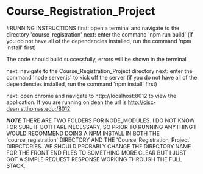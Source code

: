 # Course_Registration_Project

#RUNNING INSTRUCTIONS
first: open a terminal and navigate to the directory 'course_registration'
next: enter the command 'npm run build' (if you do not have all of the dependencies installed,
        run the command 'npm install' first)

The code should build successfully, errors will be shown in the terminal

next: navigate to the Course_Registration_Project directory
next: enter the command 'node server.js' to kick off the server (if you do not have all of the dependencies installed, run the command 'npm install' first)

next: open chrome and navigate to http://localhost:8012 to view the application. If you are running on dean the url is http://cisc-dean.stthomas.edu:/8012

***NOTE***
    THERE ARE TWO FOLDERS FOR NODE_MODULES. I DO NOT KNOW FOR SURE IF BOTH ARE NECESSARY, SO PRIOR TO RUNNING ANYTHING I WOULD RECOMMEND DOING A NPM INSTALL IN BOTH THE 'course_registration' DIRECTORY AND THE 'Course_Registration_Project' DIRECTORIES. WE SHOULD PROBABLY CHANGE THE DIRECTORY NAME FOR THE FRONT END FILES TO SOMETHING MORE CLEAR BUT I JUST GOT A SIMPLE REQUEST RESPONSE WORKING THROUGH THE FULL STACK.
